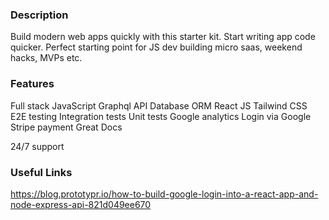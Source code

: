 ### Description

Build modern web apps quickly with this starter kit. Start writing app code quicker.
Perfect starting point for JS dev building micro saas, weekend hacks, MVPs etc.

### Features

Full stack JavaScript
Graphql API
Database ORM
React JS
Tailwind CSS
E2E testing
Integration tests
Unit tests
Google analytics
Login via Google
Stripe payment
Great Docs

24/7 support

### Useful Links

https://blog.prototypr.io/how-to-build-google-login-into-a-react-app-and-node-express-api-821d049ee670

